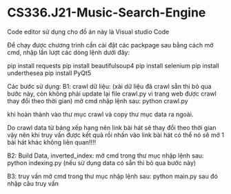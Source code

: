 ﻿# CS336.J21-Music-Search-Engine

Code editor sử dụng cho đồ án này là Visual studio Code

Để chạy được chương trình cần cài đặt các packpage sau bằng cách mở cmd, nhập lần lượt các dòng lệnh dưới đây:

pip install requests
pip install beautifulsoup4
pip install selenium
pip install underthesea
pip install PyQt5


Các bước sử dụng:
B1: crawl dữ liệu: (xài dữ liệu đã crawl sẵn thì bỏ qua bước này, còn không phải update lại file crawl.py vì trang web được crawl thay đổi theo thời gian)
mở cmd nhập lệnh sau: python crawl.py 


khi hoàn thành vào thư mục crawl và copy thư mục data ra ngoài.

Do crawl data từ bảng xếp hạng nên link bài hát sẽ thay đổi theo thời gian vậy nên khi truy vấn được kết quả
rồi nhấn vào link bài hát có thể nó sẽ mở 1 bài hát khác không liên quan!!!!

B2: Build Data, inverted_index:
mở cmd trong thư mục nhập lệnh sau: python indexing.py
(nếu sử dụng data có sẵn thì bỏ qua bước này)

B3: truy vấn
mở cmd trong thư mục nhập lệnh sau: python main.py
sau đó nhập câu truy vấn